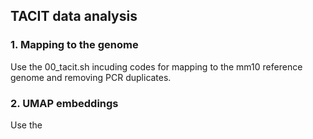 ## TACIT data analysis
### 1. Mapping to the genome
Use the 00_tacit.sh incuding codes for mapping to the mm10 reference genome and removing PCR duplicates.

### 2. UMAP embeddings
Use the 
